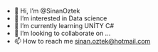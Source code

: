 - 👋 Hi, I’m @SinanOztek
- 👀 I’m interested in Data science
- 🌱 I’m currently learning UNİTY C#
- 💞️ I’m looking to collaborate on ...
- 📫 How to reach me sinan.oztek@hotmail.com

<!---
SinanOztek/SinanOztek is a ✨ special ✨ repository because its `README.md` (this file) appears on your GitHub profile.
You can click the Preview link to take a look at your changes.
--->
